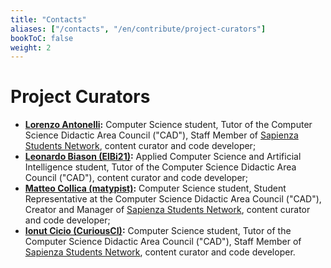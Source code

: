 ```yaml
---
title: "Contacts"
aliases: ["/contacts", "/en/contribute/project-curators"]
bookToC: false
weight: 2
---
```

# Project Curators

- **[Lorenzo Antonelli](https://github.com/Lorenzoantonelli):** Computer Science student, Tutor of the Computer Science Didactic Area Council ("CAD"), Staff Member of [Sapienza Students Network](https://hub.sapienzastudents.net/), content curator and code developer;
- **[Leonardo Biason (ElBi21)](https://github.com/ElBi21):** Applied Computer Science and Artificial Intelligence student, Tutor of the Computer Science Didactic Area Council ("CAD"), content curator and code developer;
- **[Matteo Collica (matypist)](https://github.com/matypist):** Computer Science student, Student Representative at the Computer Science Didactic Area Council ("CAD"), Creator and Manager of [Sapienza Students Network](https://hub.sapienzastudents.net/), content curator and code developer;
- **[Ionut Cicio (CuriousCI)](https://github.com/CuriousCI):** Computer Science student, Tutor of the Computer Science Didactic Area Council ("CAD"), Staff Member of [Sapienza Students Network](https://hub.sapienzastudents.net/), content curator and code developer.
<!-- - **[Michele Palma](https://github.com/palmaaaa):** Computer Science student, Tutor of the Computer Science Didactic Area Council ("CAD"), content curator and code developer; -->
<!-- - **[Marcello Galisai](https://github.com/marcellogalisai):** student of [Philosophy and Artificial Intelligence](https://corsidilaurea.uniroma1.it/en/corso/2023/31774/home), Tutor of the Computer Science Didactic Area Council ("CAD"), content curator; -->
